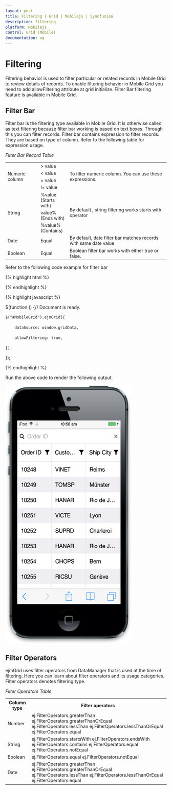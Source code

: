 ```yaml
---
layout: post
title: Filtering | Grid | Mobilejs | Syncfusion
description: filtering
platform: Mobilejs
control: Grid (Mobile)
documentation: ug
---
```


# Filtering

Filtering behavior is used to filter particular or related records in Mobile Grid to review details of records. To enable filtering behavior in Mobile Grid you need to add allowFiltering attribute at grid initialize. Filter Bar filtering feature is available in Mobile Grid. 

## Filter Bar

Filter bar is the filtering type available in Mobile Grid. It is otherwise called as text filtering because filter bar working is based on text boxes. Through this you can filter records. Filter bar contains expression to filter records. They are based on type of column. Refer to the following table for expression usage.

_Filter Bar Record Table_

<table>
<tr>
<td rowspan = "4">
Numeric column</td><td>
> value</td><td rowspan = "4">
To filter numeric column. You can use these expressions.</td></tr>
<tr>
<td>
< value</td></tr>
<tr>
<td>
= value</td></tr>
<tr>
<td>
!= value</td></tr>
<tr>
<td rowspan = "3">
String</td><td>
%value<br>(Starts with)</td><td rowspan = "3">
By default , string filtering works starts with operator</td></tr>
<tr>
<td>
value%<br>(Ends with)</td></tr>
<tr>
<td>
%value%<br>(Contains)</td></tr>
<tr>
<td>
Date</td><td>
Equal</td><td>
By default, date filter bar matches records with same date value</td></tr>
<tr>
<td>
Boolean</td><td>
Equal</td><td>
Boolean filter bar works with either true or false.</td></tr>
</table>


 Refer to the following code example for filter bar

{% highlight html %} 

<div id="MobileGrid"> </div>

{% endhighlight %}

{% highlight javascript %}

$(function () {// Document is ready.

	$("#MobileGrid").ejmGrid({

		dataSource: window.gridData,

		allowFiltering: true,

	});

});

{% endhighlight %}

Run the above code to render the following output.

![](Filtering_images/Filtering_img1.png)

## Filter Operators

ejmGrid uses filter operators from DataManager that is used at the time of filtering. Here you can learn about filter operators and its usage categories. Filter operators denotes filtering type.

_Filter Operators Table_

<table>
<tr>
<th>
Column type</th><th>
Filter operators</th></tr>
<tr>
<td>
Number</td><td>
ej.FilterOperators.greaterThan
ej.FilterOperators.greaterThanOrEqual
ej.FilterOperators.lessThan
ej.FilterOperators.lessThanOrEqual
ej.FilterOperators.equal</td></tr>
<tr>
<td>
String</td><td>
ej.FilterOperators.startsWith
ej.FilterOperators.endsWith
ej.FilterOperators.contains
ej.FilterOperators.equal
ej.FilterOperators.notEqual</td></tr>
<tr>
<td>
Boolean</td><td>
ej.FilterOperators.equal
ej.FilterOperators.notEqual</td></tr>
<tr>
<td>
Date</td><td>
ej.FilterOperators.greaterThan
ej.FilterOperators.greaterThanOrEqual
ej.FilterOperators.lessThan
ej.FilterOperators.lessThanOrEqual
ej.FilterOperators.equal</td></tr>
</table>